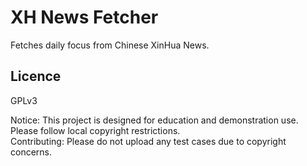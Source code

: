 # XH News Fetcher

Fetches daily focus from Chinese XinHua News.

## Licence
GPLv3

Notice: This project is designed for education and demonstration use. Please follow local copyright restrictions.  
Contributing: Please do not upload any test cases due to copyright concerns.
